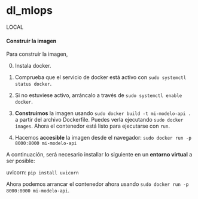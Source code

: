 # dl_mlops

LOCAL

#### Construir la imagen

Para construir la imagen,

0. Instala docker.

1. Comprueba que el servicio de docker está activo con `sudo systemctl status docker`.

2. Si no estuviese activo, arráncalo a través de `sudo systemctl enable docker`.

3. **Construimos** la imagen usando `sudo docker build -t mi-modelo-api .` a partir del archivo Dockerfile. Puedes verla ejecutando `sudo docker images`. Ahora el contenedor está listo para ejecutarse con `run`.

4. Hacemos **accesible** la imagen desde el navegador: `sudo docker run -p 8000:8000 mi-modelo-api`



A continuación, será necesario installar lo siguiente en un **entorno virtual** a ser posible:


uvicorn: `pip install uvicorn`

Ahora podemos arrancar el contenedor ahora usando `sudo docker run -p 8000:8000 mi-modelo-api`.




